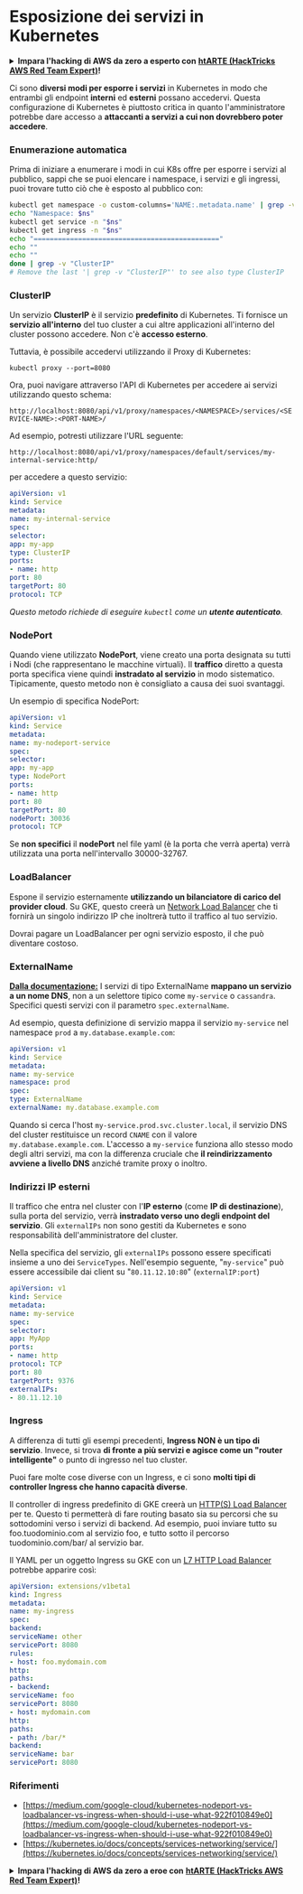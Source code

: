# Esposizione dei servizi in Kubernetes

<details>

<summary><strong>Impara l'hacking di AWS da zero a esperto con</strong> <a href="https://training.hacktricks.xyz/courses/arte"><strong>htARTE (HackTricks AWS Red Team Expert)</strong></a><strong>!</strong></summary>

Altri modi per supportare HackTricks:

* Se vuoi vedere la tua **azienda pubblicizzata in HackTricks** o **scaricare HackTricks in PDF** Controlla i [**PIANI DI ABBONAMENTO**](https://github.com/sponsors/carlospolop)!
* Ottieni il [**merchandising ufficiale di PEASS & HackTricks**](https://peass.creator-spring.com)
* Scopri [**The PEASS Family**](https://opensea.io/collection/the-peass-family), la nostra collezione di esclusive [**NFT**](https://opensea.io/collection/the-peass-family)
* **Unisciti al** 💬 [**gruppo Discord**](https://discord.gg/hRep4RUj7f) o al [**gruppo Telegram**](https://t.me/peass) o **seguimi** su **Twitter** 🐦 [**@carlospolopm**](https://twitter.com/carlospolopm)**.**
* **Condividi i tuoi trucchi di hacking inviando PR ai** [**HackTricks**](https://github.com/carlospolop/hacktricks) e [**HackTricks Cloud**](https://github.com/carlospolop/hacktricks-cloud) repository di github.

</details>

Ci sono **diversi modi per esporre i servizi** in Kubernetes in modo che entrambi gli endpoint **interni** ed **esterni** possano accedervi. Questa configurazione di Kubernetes è piuttosto critica in quanto l'amministratore potrebbe dare accesso a **attaccanti a servizi a cui non dovrebbero poter accedere**.

### Enumerazione automatica

Prima di iniziare a enumerare i modi in cui K8s offre per esporre i servizi al pubblico, sappi che se puoi elencare i namespace, i servizi e gli ingressi, puoi trovare tutto ciò che è esposto al pubblico con:
```bash
kubectl get namespace -o custom-columns='NAME:.metadata.name' | grep -v NAME | while IFS='' read -r ns; do
echo "Namespace: $ns"
kubectl get service -n "$ns"
kubectl get ingress -n "$ns"
echo "=============================================="
echo ""
echo ""
done | grep -v "ClusterIP"
# Remove the last '| grep -v "ClusterIP"' to see also type ClusterIP
```
### ClusterIP

Un servizio **ClusterIP** è il servizio **predefinito** di Kubernetes. Ti fornisce un **servizio all'interno** del tuo cluster a cui altre applicazioni all'interno del cluster possono accedere. Non c'è **accesso esterno**.

Tuttavia, è possibile accedervi utilizzando il Proxy di Kubernetes:
```
kubectl proxy --port=8080
```
Ora, puoi navigare attraverso l'API di Kubernetes per accedere ai servizi utilizzando questo schema:

`http://localhost:8080/api/v1/proxy/namespaces/<NAMESPACE>/services/<SERVICE-NAME>:<PORT-NAME>/`

Ad esempio, potresti utilizzare l'URL seguente:

`http://localhost:8080/api/v1/proxy/namespaces/default/services/my-internal-service:http/`

per accedere a questo servizio:
```yaml
apiVersion: v1
kind: Service
metadata:
name: my-internal-service
spec:
selector:
app: my-app
type: ClusterIP
ports:
- name: http
port: 80
targetPort: 80
protocol: TCP
```
_Questo metodo richiede di eseguire `kubectl` come un **utente autenticato**._

### NodePort

Quando viene utilizzato **NodePort**, viene creato una porta designata su tutti i Nodi (che rappresentano le macchine virtuali). Il **traffico** diretto a questa porta specifica viene quindi **instradato al servizio** in modo sistematico. Tipicamente, questo metodo non è consigliato a causa dei suoi svantaggi.

Un esempio di specifica NodePort:
```yaml
apiVersion: v1
kind: Service
metadata:
name: my-nodeport-service
spec:
selector:
app: my-app
type: NodePort
ports:
- name: http
port: 80
targetPort: 80
nodePort: 30036
protocol: TCP
```
Se **non specifici** il **nodePort** nel file yaml (è la porta che verrà aperta) verrà utilizzata una porta nell'intervallo 30000-32767.

### LoadBalancer <a href="#0d96" id="0d96"></a>

Espone il servizio esternamente **utilizzando un bilanciatore di carico del provider cloud**. Su GKE, questo creerà un [Network Load Balancer](https://cloud.google.com/compute/docs/load-balancing/network/) che ti fornirà un singolo indirizzo IP che inoltrerà tutto il traffico al tuo servizio.

Dovrai pagare un LoadBalancer per ogni servizio esposto, il che può diventare costoso.

### ExternalName

**[Dalla documentazione:](https://kubernetes.io/docs/concepts/services-networking/service/#externalname)**
I servizi di tipo ExternalName **mappano un servizio a un nome DNS**, non a un selettore tipico come `my-service` o `cassandra`. Specifici questi servizi con il parametro `spec.externalName`.

Ad esempio, questa definizione di servizio mappa il servizio `my-service` nel namespace `prod` a `my.database.example.com`:
```yaml
apiVersion: v1
kind: Service
metadata:
name: my-service
namespace: prod
spec:
type: ExternalName
externalName: my.database.example.com
```
Quando si cerca l'host `my-service.prod.svc.cluster.local`, il servizio DNS del cluster restituisce un record `CNAME` con il valore `my.database.example.com`. L'accesso a `my-service` funziona allo stesso modo degli altri servizi, ma con la differenza cruciale che **il reindirizzamento avviene a livello DNS** anziché tramite proxy o inoltro.

### Indirizzi IP esterni <a href="#external-ips" id="external-ips"></a>

Il traffico che entra nel cluster con l'**IP esterno** (come **IP di destinazione**), sulla porta del servizio, verrà **instradato verso uno degli endpoint del servizio**. Gli `externalIPs` non sono gestiti da Kubernetes e sono responsabilità dell'amministratore del cluster.

Nella specifica del servizio, gli `externalIPs` possono essere specificati insieme a uno dei `ServiceTypes`. Nell'esempio seguente, "`my-service`" può essere accessibile dai client su "`80.11.12.10:80`" (`externalIP:port`)
```yaml
apiVersion: v1
kind: Service
metadata:
name: my-service
spec:
selector:
app: MyApp
ports:
- name: http
protocol: TCP
port: 80
targetPort: 9376
externalIPs:
- 80.11.12.10
```
### Ingress

A differenza di tutti gli esempi precedenti, **Ingress NON è un tipo di servizio**. Invece, si trova **di fronte a più servizi e agisce come un "router intelligente"** o punto di ingresso nel tuo cluster.

Puoi fare molte cose diverse con un Ingress, e ci sono **molti tipi di controller Ingress che hanno capacità diverse**.

Il controller di ingress predefinito di GKE creerà un [HTTP(S) Load Balancer](https://cloud.google.com/compute/docs/load-balancing/http/) per te. Questo ti permetterà di fare routing basato sia su percorsi che su sottodomini verso i servizi di backend. Ad esempio, puoi inviare tutto su foo.tuodominio.com al servizio foo, e tutto sotto il percorso tuodominio.com/bar/ al servizio bar.

Il YAML per un oggetto Ingress su GKE con un [L7 HTTP Load Balancer](https://cloud.google.com/compute/docs/load-balancing/http/) potrebbe apparire così:
```yaml
apiVersion: extensions/v1beta1
kind: Ingress
metadata:
name: my-ingress
spec:
backend:
serviceName: other
servicePort: 8080
rules:
- host: foo.mydomain.com
http:
paths:
- backend:
serviceName: foo
servicePort: 8080
- host: mydomain.com
http:
paths:
- path: /bar/*
backend:
serviceName: bar
servicePort: 8080
```
### Riferimenti

* [https://medium.com/google-cloud/kubernetes-nodeport-vs-loadbalancer-vs-ingress-when-should-i-use-what-922f010849e0](https://medium.com/google-cloud/kubernetes-nodeport-vs-loadbalancer-vs-ingress-when-should-i-use-what-922f010849e0)
* [https://kubernetes.io/docs/concepts/services-networking/service/](https://kubernetes.io/docs/concepts/services-networking/service/)

<details>

<summary><strong>Impara l'hacking di AWS da zero a eroe con</strong> <a href="https://training.hacktricks.xyz/courses/arte"><strong>htARTE (HackTricks AWS Red Team Expert)</strong></a><strong>!</strong></summary>

Altri modi per supportare HackTricks:

* Se vuoi vedere la tua **azienda pubblicizzata in HackTricks** o **scaricare HackTricks in PDF** Controlla i [**PACCHETTI DI ABBONAMENTO**](https://github.com/sponsors/carlospolop)!
* Ottieni il [**merchandising ufficiale di PEASS & HackTricks**](https://peass.creator-spring.com)
* Scopri [**The PEASS Family**](https://opensea.io/collection/the-peass-family), la nostra collezione di esclusive [**NFT**](https://opensea.io/collection/the-peass-family)
* **Unisciti al** 💬 [**gruppo Discord**](https://discord.gg/hRep4RUj7f) o al [**gruppo Telegram**](https://t.me/peass) o **seguimi** su **Twitter** 🐦 [**@carlospolopm**](https://twitter.com/carlospolopm)**.**
* **Condividi i tuoi trucchi di hacking inviando PR ai repository di** [**HackTricks**](https://github.com/carlospolop/hacktricks) e [**HackTricks Cloud**](https://github.com/carlospolop/hacktricks-cloud) github.

</details>
